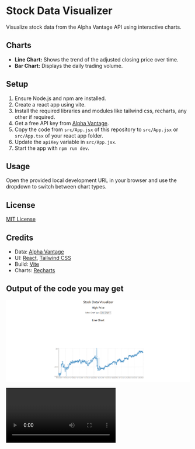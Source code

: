 # Stock Data Visualizer

Visualize stock data from the Alpha Vantage API using interactive charts.

## Charts

- **Line Chart:** Shows the trend of the adjusted closing price over time.
- **Bar Chart:** Displays the daily trading volume.

## Setup

1.  Ensure Node.js and npm are installed.
2.  Create a react app using vite.
3.  Install the required libraries and modules like tailwind css, recharts, any other if required.
4.  Get a free API key from [Alpha Vantage](https://www.alphavantage.co/support/#api-key).
5.  Copy the code from `src/App.jsx` of this repository to `src/App.jsx` or `src/App.tsx` of your react app folder.
6.  Update the `apiKey` variable in `src/App.jsx`.
7.  Start the app with `npm run dev`.

## Usage

Open the provided local development URL in your browser and use the dropdown to switch between chart types.

## License

[MIT License](LICENSE)

## Credits

- Data: [Alpha Vantage](https://www.alphavantage.co/)
- UI: [React](https://react.dev/), [Tailwind CSS](https://tailwindcss.com/)
- Build: [Vite](https://vitejs.dev/)
- Charts: [Recharts](https://recharts.org/)

## Output of the code you may get

![Image of the output](./src/assets/StockData.png)

![Video of the output](./src/assets/Stock-Data.mp4)
